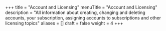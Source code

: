 +++
title = "Account and Licensing"
menuTitle = "Account and Licensing"
description = "All information about creating, changing and deleting accounts, your subscription, assigning accounts to subscriptions and other licensing topics"
aliases =  []
draft = false
weight = 4
+++



